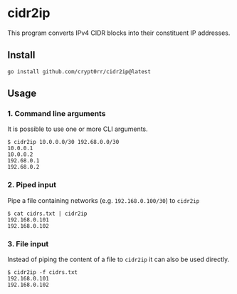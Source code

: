 # cidr2ip

This program converts IPv4 CIDR blocks into their constituent IP addresses.

## Install

```plain
go install github.com/crypt0rr/cidr2ip@latest
```

## Usage

### 1. Command line arguments

It is possible to use one or more CLI arguments.

```plain
$ cidr2ip 10.0.0.0/30 192.68.0.0/30
10.0.0.1
10.0.0.2
192.68.0.1
192.68.0.2
```

### 2. Piped input

Pipe a file containing networks (e.g. `192.168.0.100/30`) to `cidr2ip`

```plain
$ cat cidrs.txt | cidr2ip
192.168.0.101
192.168.0.102
```

### 3. File input

Instead of piping the content of a file to `cidr2ip` it can also be used directly.

```plain
$ cidr2ip -f cidrs.txt
192.168.0.101
192.168.0.102
```
